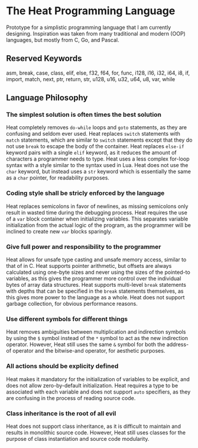 # The Heat Programming Language
Prototype for a simplistic programming language that I am currently designing. Inspiration was taken from many traditional and modern (OOP) languages, but mostly from C, Go, and Pascal.

## Reserved Keywords
asm, break, case, class, elif, else, f32, f64, for, func, i128, i16, i32, i64, i8, if, import, match, next, ptr, return, str, u128, u16, u32, u64, u8, var, while

## Language Philosophy
### The simplest solution is often times the best solution
Heat completely removes `do-while` loops and `goto` statements, as they are confusing and seldom ever used. Heat replaces `switch` statements with `match` statements, which are similar to `switch` statements except that they do not use `break` to escape the body of the container. Heat replaces `else-if` keyword pairs with a single `elif` keyword, as it reduces the amount of characters a programmer needs to type. Heat uses a less complex for-loop syntax with a style similar to the syntax used in Lua. Heat does not use the `char` keyword, but instead uses a `str` keyword which is essentially the same as a `char` pointer, for readability purposes.

### Coding style shall be stricly enforced by the language
Heat replaces semicolons in favor of newlines, as missing semicolons only result in wasted time during the debugging process. Heat requires the use of a `var` block container when initializing variables. This separates variable initialization from the actual logic of the program, as the programmer will be inclined to create new `var` blocks sparingly.

### Give full power and responsibility to the programmer
Heat allows for unsafe type casting and unsafe memory access, similar to that of in C. Heat supports pointer arithmetic, but offsets are always calculated using one-byte sizes and never using the sizes of the pointed-to variables, as this gives the programmer more control over the individual bytes of array data structures. Heat supports multi-level `break` statements with depths that can be specified in the `break` statements themselves, as this gives more power to the language as a whole. Heat does not support garbage collection, for obvious performance reasons.

### Use different symbols for different things
Heat removes ambiguities between multiplication and indirection symbols by using the `$` symbol instead of the `*` symbol to act as the new indirection operator. However, Heat still uses the same `&` symbol for both the address-of operator and the bitwise-and operator, for aesthetic purposes.

### All actions should be explicity defined
Heat makes it mandatory for the initialization of variables to be explicit, and does not allow zero-by-default initialization. Heat requires a type to be associated with each variable and does not support `auto` specifiers, as they are confusing in the process of reading source code.

### Class inheritance is the root of all evil
Heat does not support class inheritance, as it is difficult to maintain and results in monolithic source code. However, Heat still uses classes for the purpose of class instantiation and source code modularity.

